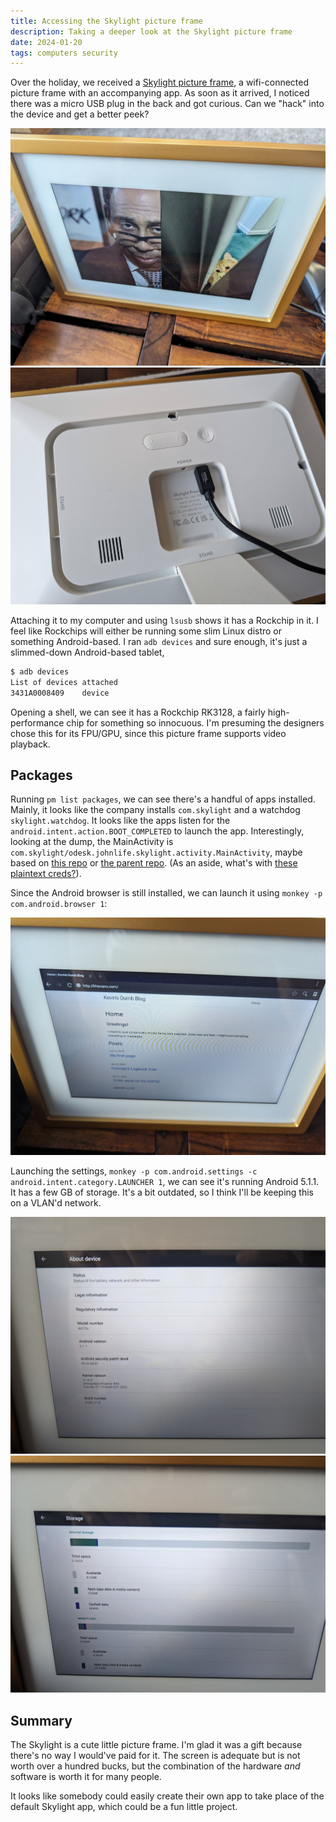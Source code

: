 ```yaml
---
title: Accessing the Skylight picture frame
description: Taking a deeper look at the Skylight picture frame
date: 2024-01-20
tags: computers security
---
```


Over the holiday, we received a [Skylight picture frame](https://www.skylightframe.com/), a wifi-connected picture frame with an accompanying app. As soon as it arrived, I noticed there was a micro USB plug in the back and got curious. Can we "hack" into the device and get a better peek?

![skylight front](/assets/images/2024-01-20-skylight-front.jpg)
![skylight rear](/assets/images/2024-01-20-skylight-back.jpg)

Attaching it to my computer and using `lsusb` shows it has a Rockchip in it. I feel like Rockchips will either be running some slim Linux distro or something Android-based. I ran `adb devices` and sure enough, it's just a slimmed-down Android-based tablet,

```bash
$ adb devices
List of devices attached
3431A0008409	device
```

Opening a shell, we can see it has a Rockchip RK3128, a fairly high-performance chip for something so innocuous. I'm presuming the designers chose this for its FPU/GPU, since this picture frame supports video playback.

## Packages

Running `pm list packages`, we can see there's a handful of apps installed. Mainly, it looks like the company installs `com.skylight` and a watchdog `skylight.watchdog`. It looks like the apps listen for the `android.intent.action.BOOT_COMPLETED` to launch the app. Interestingly, looking at the dump, the MainActivity is `com.skylight/odesk.johnlife.skylight.activity.MainActivity`, maybe based on [this repo](https://github.com/johnlife/Glimpse-Android/tree/master) or [the parent repo](https://github.com/glimpseframe/Android/). (As an aside, what's with [these plaintext creds?](https://github.com/johnlife/Glimpse-Android/blob/master/!admin.txt)).

Since the Android browser is still installed, we can launch it using `monkey -p com.android.browser 1`:

![skylight browser](/assets/images/2024-01-20-skylight-browser.jpg)

Launching the settings, `monkey -p com.android.settings -c android.intent.category.LAUNCHER 1`, we can see it's running Android 5.1.1. It has a few GB of storage. It's a bit outdated, so I think I'll be keeping this on a VLAN'd network.

![skylight settings](/assets/images/2024-01-20-skylight-about.jpg)
![skylight storage](/assets/images/2024-01-20-skylight-storage.jpg)

## Summary

The Skylight is a cute little picture frame. I'm glad it was a gift because there's no way I would've paid for it. The screen is adequate but is not worth over a hundred bucks, but the combination of the hardware _and_ software is worth it for many people. 

It looks like somebody could easily create their own app to take place of the default Skylight app, which could be a fun little project. 
